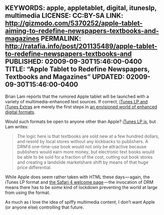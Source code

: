 KEYWORDS: apple, appletablet, digital, ituneslp, multimedia
LICENSE: CC:BY-SA
LINK: http://gizmodo.com/5370252/apple-tablet-aiming-to-redefine-newspapers-textbooks-and-magazines
PERMALINK: http://ratafia.info/post/201135489/apple-tablet-to-redefine-newspapers-textbooks-and
PUBLISHED: 02009-09-30T15:46:00-0400
TITLE: “Apple Tablet to Redefine Newspapers, Textbooks and Magazines”
UPDATED: 02009-09-30T15:46:00-0400
--
<span class='person'>Brian Lam</span> reports that the rumored
<span class='company'>Apple</span> tablet will be launched with a variety of
multimedia-enhanced text sources. If correct,
[iTunes <abbr class='smallcaps'>LP</abbr> and iTunes Extras][ars] are merely
the first steps in [an envisioned world of enhanced digital formats][fs2].

 [ars]: http://arstechnica.com/apple/news/2009/09/apple-rocks-and-rolls-with-new-ipods-itunes-lps.ars "“Apple rocks with iTunes 9, iTunes Store improvments”"
 [fs2]: http://www.fakesteve.net/2009/09/nobody-seems-to-realize-true.html "“Tablet Part Two: The true significance of the Tablet”"

Would such formats be open to anyone other than Apple?
[iTunes <abbr class='smallcaps'>LP</abbr> is][itlp], but Lam writes:

 [itlp]: http://jayrobinson.org/2009/09/11/some-notes-on-itunes-lp/ "“Some Notes on iTunes LP”"


> The logic here is that textbooks are sold new at a few hundred dollars, and
> resold by local stores without any kickbacks to publishers. A
> <abbr class='smallcaps'>DRM</abbr>’d one-time-use book would not only be
> attractive because publishers would earn more money, but electronic text
> books would be able to be sold for a fraction of the cost, cutting out book
> stores and creating a landslide marketshare shift by means of that huge price
> differential.

While Apple does seem rather taken with <abbr class='smallcaps'>HTML</abbr>
these days — again, the iTunes <abbr class='smallcaps'>LP</abbr> format and
[the Safari 4 welcome page][saf4] — the invocation of
<abbr class='smallcaps'>DRM</abbr> means there has to be *some* kind of
lockdown preventing the world at large from using the format.

 [saf4]: http://www.apple.com/safari/welcome/

As much as I love the idea of spiffy multimedia content, I don’t want Apple
(or anyone else) controlling that future.
